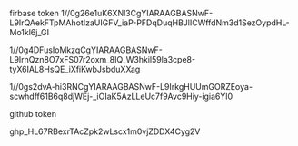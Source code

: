 firbase token 1//0g26e1uK6XNl3CgYIARAAGBASNwF-L9IrQAekFTpMAhotIzaUIGFV_iaP-PFDqDuqHBJlICWffdNm3d1SezOypdHL-Mo1kl6j_GI

1//0g4DFusIoMkzqCgYIARAAGBASNwF-L9IrnQzn8O7xFS07r2oxm_8IQ_W3hkil59la3cpe8-tyX6IAL8HsQE_iXfiKwbJsbduXXag

1//0gs2dvA-hi3RNCgYIARAAGBASNwF-L9IrkgHUUmGORZEoya-scwhdff61B6q8djWEj-_iOIaK5AzLLeUc7f9Avc9Hiy-igia6Yl0

github token

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